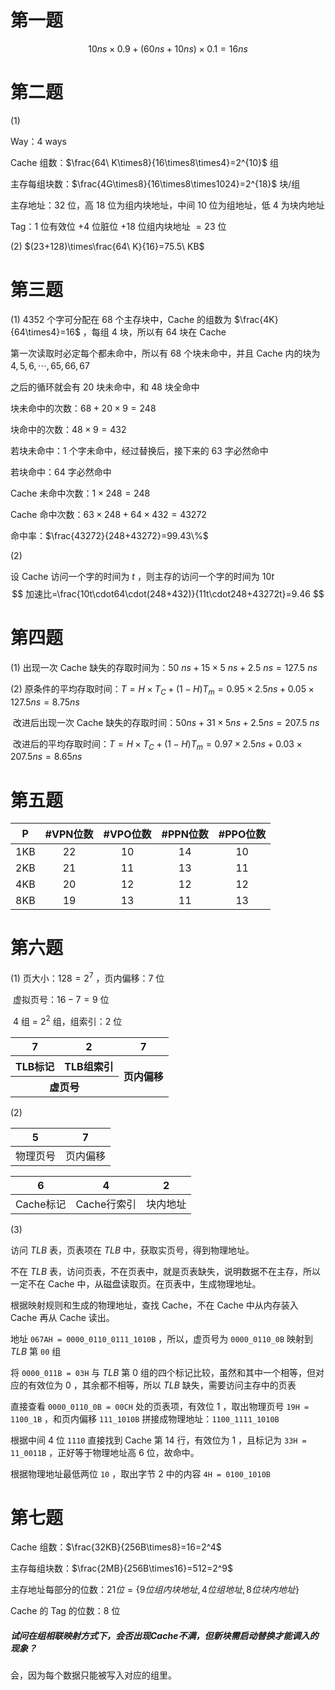 # 第一题

$$
10ns\times0.9+(60ns+10ns)\times0.1=16ns
$$



# 第二题

(1)	

Way：$4$ ways

Cache 组数：$\frac{64\ K\times8}{16\times8\times4}=2^{10}$ 组

主存每组块数：$\frac{4G\times8}{16\times8\times1024}=2^{18}$ 块$/$组

主存地址：$32$ 位，高 $18$ 位为组内块地址，中间 $10$ 位为组地址，低 $4$ 为块内地址

Tag：$1$ 位有效位 $+4$ 位脏位 $+18$ 位组内块地址 $=23$ 位

(2)	$(23+128)\times\frac{64\ K}{16}=75.5\ KB$ 



# 第三题

(1) $4352$ 个字可分配在 $68$ 个主存块中，Cache 的组数为 $\frac{4K}{64\times4}=16$ ，每组 $4$ 块，所以有 $64$ 块在 Cache

第一次读取时必定每个都未命中，所以有 $68$ 个块未命中，并且 Cache 内的块为 $4,5,6,\cdots,65,66,67$ 

之后的循环就会有 $20$ 块未命中，和 $48$ 块全命中

块未命中的次数：$68+20\times9=248$ 

块命中的次数：$48\times9=432$ 

若块未命中：$1$ 个字未命中，经过替换后，接下来的 $63$ 字必然命中

若块命中：$64$ 字必然命中

Cache 未命中次数：$1\times248=248$

Cache 命中次数：$63\times248+64\times432=43272$

命中率：$\frac{43272}{248+43272}=99.43\%$ 

(2)

设 Cache 访问一个字的时间为 $t$ ，则主存的访问一个字的时间为 $10t$ 
$$
加速比=\frac{10t\cdot64\cdot(248+432)}{11t\cdot248+43272t}=9.46
$$

<div style="page-break-after: always;"></div>

# 第四题

(1)	出现一次 Cache 缺失的存取时间为：$50\ ns+15\times5\ ns+2.5\ ns=127.5\ ns$

(2)	原条件的平均存取时间：$T=H\times T_C+(1-H)T_m=0.95\times2.5ns+0.05\times127.5ns=8.75ns$ 

​		 改进后出现一次 Cache 缺失的存取时间：$50ns+31\times5ns+2.5ns=207.5\ ns$ 

​		 改进后的平均存取时间：$T=H\times T_C+(1-H)T_m=0.97\times2.5ns+0.03\times207.5ns=8.65ns$ 



# 第五题

|  P   | #VPN位数 | #VPO位数 | #PPN位数 | #PPO位数 |
| :--: | :------: | :------: | :------: | :------: |
| 1KB  |    22    |    10    |    14    |    10    |
| 2KB  |    21    |    11    |    13    |    11    |
| 4KB  |    20    |    12    |    12    |    12    |
| 8KB  |    19    |    13    |    11    |    13    |

<div style="page-break-after: always;"></div>

# 第六题

(1) 页大小：$128=2^7$ ，页内偏移：$7$ 位

​	  虚拟页号：$16-7=9$ 位

​	  $4$ 组 = $2^2$ 组，组索引：$2$ 位

<table>
    <tr>
        <th align="center">7</th>
        <th align="center">2</th>
        <th align="center">7</th>
    </tr>
    <tr>
        <th align="center">TLB标记</th>
        <th align="center">TLB组索引</th>
        <th rowspan = "2", align="center">页内偏移</th>
    </tr>
    <tr>
        <th colspan = "2", align="center">虚页号</th>
    </tr>
</table>

(2)

|    5     |    7     |
| :------: | :------: |
| 物理页号 | 页内偏移 |

|     6     |      4      |    2     |
| :-------: | :---------: | :------: |
| Cache标记 | Cache行索引 | 块内地址 |

(3)

访问 $TLB$ 表，页表项在 $TLB$ 中，获取实页号，得到物理地址。

不在 $TLB$ 表，访问页表，不在页表中，就是页表缺失，说明数据不在主存，所以一定不在 Cache 中，从磁盘读取页。在页表中，生成物理地址。

根据映射规则和生成的物理地址，查找 Cache，不在 Cache 中从内存装入 Cache 再从 Cache 读出。

地址 `067AH = 0000_0110_0111_1010B` ，所以，虚页号为 `0000_0110_0B` 映射到 $TLB$ 第 `00` 组

将 `0000_011B = 03H` 与 $TLB$ 第 $0$ 组的四个标记比较，虽然和其中一个相等，但对应的有效位为 $0$ ，其余都不相等，所以 $TLB$ 缺失，需要访问主存中的页表

直接查看 `0000_0110_0B = 00CH` 处的页表项，有效位 $1$ ，取出物理页号 `19H = 1100_1B` ，和页内偏移 `111_1010B` 拼接成物理地址：`1100_1111_1010B` 

根据中间 $4$ 位 `1110` 直接找到 Cache 第 $14$ 行，有效位为 $1$ ，且标记为 `33H = 11_0011B` ，正好等于物理地址高 $6$ 位，故命中。

根据物理地址最低两位 `10` ，取出字节 $2$ 中的内容 `4H = 0100_1010B` 

<div style="page-break-after: always;"></div>

# 第七题

Cache 组数：$\frac{32KB}{256B\times8}=16=2^4$ 

主存每组块数：$\frac{2MB}{256B\times16}=512=2^9$ 

主存地址每部分的位数：$21位=\{9位组内块地址,4位组地址,8位块内地址\}$

Cache 的 Tag 的位数：$8$ 位

##### 试问在组相联映射方式下，会否出现Cache不满，但新块需启动替换才能调入的现象？

会，因为每个数据只能被写入对应的组里。